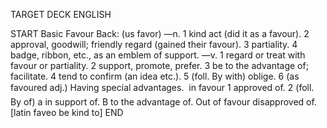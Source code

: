 TARGET DECK
ENGLISH

START
Basic
Favour
Back: (us favor) —n. 1 kind act (did it as a favour). 2 approval, goodwill; friendly regard (gained their favour). 3 partiality. 4 badge, ribbon, etc., as an emblem of support. —v. 1 regard or treat with favour or partiality. 2 support, promote, prefer. 3 be to the advantage of; facilitate. 4 tend to confirm (an idea etc.). 5 (foll. By with) oblige. 6 (as favoured adj.) Having special advantages.  in favour 1 approved of. 2 (foll. By of) a in support of. B to the advantage of. Out of favour disapproved of. [latin faveo be kind to]
END

